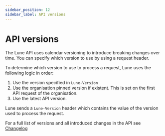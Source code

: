 ```yaml
---
sidebar_position: 12
sidebar_label: API versions
---
```


# API versions

The Lune API uses calendar versioning to introduce breaking changes over time. You can specify which version to use by using a request header.

To determine which version to use to process a request, Lune uses the following logic in order:
1. Use the version specified in `Lune-Version`
2. Use the organisation pinned version if existent. This is set on the first API request of the organisation.
3. Use the latest API version.

Lune sends a `Lune-Version` header which contains the value of the version used to process the request.

For a full list of versions and all introduced changes in the API see [Changelog](/key-concepts/changelog)
